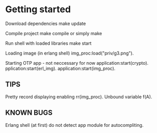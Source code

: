 Getting started
===============

Download dependencies
	make update

Compile project
	make compile
or simply 
	make
 
Run shell with loaded libraries
	make start

Loading image (in erlang shell)
	img_proc:load("priv/g3.png").

Starting OTP app - not neccessary for now
	application:start(crypto).
	pplication:start(erl_img).
	application:start(img_proc).


TIPS
----

Pretty record displaying enabling
	rr(img_proc).
Unbound variable
	f(A).

KNOWN BUGS
----------

Erlang shell (at first) do not detect app module for autocompliting. 